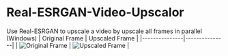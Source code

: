 # Real-ESRGAN-Video-Upscalor
Use Real-ESRGAN to upscale a video by upscale all frames in parallel (Windows)
| Original Frame | Upscaled Frame |
|---------------|---------------|
| ![Original Frame](original_frame.png) | ![Upscaled Frame](upscaled_frame.png) |
